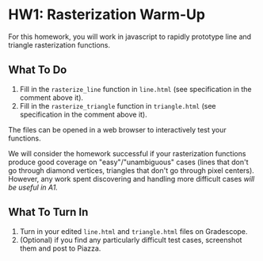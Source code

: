 # HW1: Rasterization Warm-Up

For this homework, you will work in javascript to rapidly prototype line and triangle rasterization functions.

## What To Do

1. Fill in the `rasterize_line` function in `line.html` (see specification in the comment above it).
2. Fill in the `rasterize_triangle` function in `triangle.html` (see specification in the comment above it).

The files can be opened in a web browser to interactively test your functions.

We will consider the homework successful if your rasterization functions produce good coverage on "easy"/"unambiguous" cases (lines that don't go through diamond vertices, triangles that don't go through pixel centers).
However, any work spent discovering and handling more difficult cases *will be useful in A1.*

## What To Turn In

1. Turn in your edited `line.html` and `triangle.html` files on Gradescope.
2. (Optional) if you find any particularly difficult test cases, screenshot them and post to Piazza.
